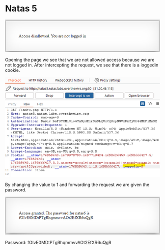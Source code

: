 # Natas 5

![Default web page appearance.](../images/natas5/defaultPage.png)

Opening the page we see that we are not allowed access because we are not logged in. After intercepting the request, we see that there is a loggedin cookie.

![BurpSuite with loggedin cookie highlighted.](../images/natas5/burp.png)

By changing the value to 1 and forwarding the request we are given the password.

![Password.](../images/natas5/password.png)

Password: fOIvE0MDtPTgRhqmmvvAOt2EfXR6uQgR